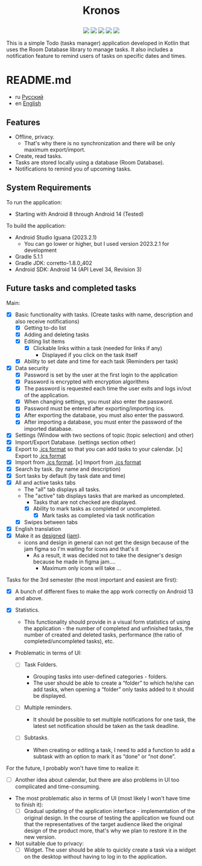 # <p align="center">Kronos</p>

<p align="center">
  <img src="https://img.shields.io/badge/Kotlin-orange">
  <img src="https://img.shields.io/badge/Room%20Database-blue">
  <img src="https://img.shields.io/badge/Notifications-Yes-blue">
  <img src="https://img.shields.io/badge/Privacy-Yes-blue">
  <img src="https://img.shields.io/badge/Safety-Yes-blue">
</p>

This is a simple Todo (tasks manager) application developed in Kotlin that uses the Room Database library to manage tasks. It also includes a notification feature to remind users of tasks on specific dates and times.

# README.md
- ru [Русский](https://github.com/ve3xone/todo-app/blob/main/README.md)
- en [English](https://github.com/ve3xone/todo-app/blob/main/README.en.md)

## Features

- Offline, privacy.
    - That's why there is no synchronization and there will be only maximum export/import.
- Create, read tasks.
- Tasks are stored locally using a database (Room Database).
- Notifications to remind you of upcoming tasks.

## System Requirements

To run the application:
- Starting with Android 8 through Android 14 (Tested)

To build the application:
- Android Studio Iguana (2023.2.1)
    - You can go lower or higher, but I used version 2023.2.1 for development
- Gradle 5.1.1
- Gradle JDK: corretto-1.8.0_402
- Android SDK: Android 14 (API Level 34, Revision 3)

## Future tasks and completed tasks

Main:

- [x] Basic functionality with tasks. (Create tasks with name, description and also receive notifications)
    - [x] Getting to-do list
    - [x] Adding and deleting tasks
    - [x] Editing list items
        - [x] Clickable links within a task (needed for links if any)
            - Displayed if you click on the task itself
    - [x] Ability to set date and time for each task (Reminders per task)
- [x] Data security
    - [x] Password is set by the user at the first login to the application
    - [x] Password is encrypted with encryption algorithms
    - [x] The password is requested each time the user exits and logs in/out of the application.
    - [x] When changing settings, you must also enter the password.
    - [x] Password must be entered after exporting/importing ics.
    - [x] After exporting the database, you must also enter the password.
    - [x] After importing a database, you must enter the password of the imported database.
- [x] Settings (Window with two sections of topic (topic selection) and other)
- [x] Import/Export Database. (settings section other)
- [x] Export to [.ics format](https://en.wikipedia.org/wiki/ICalendar) so that you can add tasks to your calendar. [x] Export to [.ics format]()
- [x] Import from [.ics format](https://en.wikipedia.org/wiki/ICalendar). [x] Import from [.ics format]()
- [x] Search by task. (by name and description)
- [x] Sort tasks by default (by task date and time)
- [x] All and active tasks tabs
    - The "all" tab displays all tasks.
    - The "active" tab displays tasks that are marked as uncompleted.
        - Tasks that are not checked are displayed.
        - [x] Ability to mark tasks as completed or uncompleted.
            - [x] Mark tasks as completed via task notification
    - [x] Swipes between tabs
- [x] English translation
- [x] Make it as [designed](https://raw.githubusercontent.com/ve3xone/kronos-todo-app/main/%D0%B7%D0%B0%D0%BA%D0%BE%D0%BD-%D0%B4%D0%B8%D0%B7%D0%B0%D0%B9%D0%BD/%D0%9F%D1%80%D0%B8%D0%BB%D0%BE%D0%B6%D1%83%D1%85%D0%B0.png) ([jam](https://github.com/ve3xone/kronos-todo-app/raw/main/%D0%B7%D0%B0%D0%BA%D0%BE%D0%BD-%D0%B4%D0%B8%D0%B7%D0%B0%D0%B9%D0%BD/%D0%9F%D1%80%D0%B8%D0%BB%D0%BE%D0%B6%D1%83%D1%85%D0%B0.jam)).
    - icons and design in general can not get the design because of the jam figma so I'm waiting for icons and that's it
        - As a result, it was decided not to take the designer's design because he made in figma jam....
            - Maximum only icons will take ...

Tasks for the 3rd semester (the most important and easiest are first):

- [x] A bunch of different fixes to make the app work correctly on Android 13 and above.

- [x] Statistics.
    - This functionality should provide in a visual form statistics of using the application - the number of completed and unfinished tasks, the number of created and deleted tasks, performance (the ratio of completed/uncompleted tasks), etc.

- Problematic in terms of UI:
    - [ ] Task Folders.
        - Grouping tasks into user-defined categories - folders.
        - The user should be able to create a “folder” to which he/she can add tasks, when opening a “folder” only tasks added to it should be displayed.

    - [ ] Multiple reminders.
        - It should be possible to set multiple notifications for one task, the latest set notification should be taken as the task deadline.

    - [ ] Subtasks.
        - When creating or editing a task, I need to add a function to add a subtask with an option to mark it as “done” or “not done”.

For the future, I probably won't have time to realize it:
- [ ] Another idea about calendar, but there are also problems in UI too complicated and time-consuming.

- The most problematic also in terms of UI (most likely I won't have time to finish it):
    - [ ] Gradual updating of the application interface - implementation of the original design. In the course of testing the application we found out that the representatives of the target audience liked the original design of the product more, that's why we plan to restore it in the new version.

- Not suitable due to privacy:
    - [ ] Widget. The user should be able to quickly create a task via a widget on the desktop without having to log in to the application.